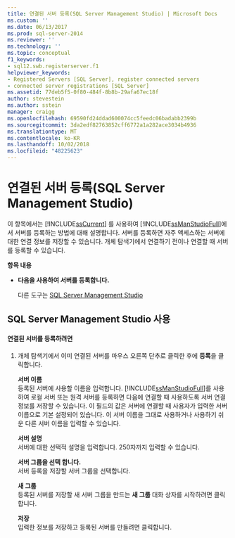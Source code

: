 ```yaml
---
title: 연결된 서버 등록(SQL Server Management Studio) | Microsoft Docs
ms.custom: ''
ms.date: 06/13/2017
ms.prod: sql-server-2014
ms.reviewer: ''
ms.technology: ''
ms.topic: conceptual
f1_keywords:
- sql12.swb.registerserver.f1
helpviewer_keywords:
- Registered Servers [SQL Server], register connected servers
- connected server registrations [SQL Server]
ms.assetid: 77deb5f5-0f80-484f-8b8b-29afa67ec18f
author: stevestein
ms.author: sstein
manager: craigg
ms.openlocfilehash: 69590fd24ddad600074cc5feedc06badabb2399b
ms.sourcegitcommit: 3da2edf82763852cff6772a1a282ace3034b4936
ms.translationtype: MT
ms.contentlocale: ko-KR
ms.lasthandoff: 10/02/2018
ms.locfileid: "48225623"
---
```

# <a name="register-a-connected-server-sql-server-management-studio"></a>연결된 서버 등록(SQL Server Management Studio)
  이 항목에서는 [!INCLUDE[ssCurrent](../../includes/sscurrent-md.md)] 를 사용하여 [!INCLUDE[ssManStudioFull](../../includes/ssmanstudiofull-md.md)]에서 서버를 등록하는 방법에 대해 설명합니다. 서버를 등록하면 자주 액세스하는 서버에 대한 연결 정보를 저장할 수 있습니다. 개체 탐색기에서 연결하기 전이나 연결할 때 서버를 등록할 수 있습니다.  
  
 **항목 내용**  
  
-   **다음을 사용하여 서버를 등록합니다.**  
  
     다른 도구는 [SQL Server Management Studio](#SSMSProcedure)  
  
##  <a name="SSMSProcedure"></a> SQL Server Management Studio 사용  
  
#### <a name="to-register-a-connected-server"></a>연결된 서버를 등록하려면  
  
1.  개체 탐색기에서 이미 연결된 서버를 마우스 오른쪽 단추로 클릭한 후에 **등록**을 클릭합니다.  
  
     **서버 이름**  
     등록된 서버에 사용할 이름을 입력합니다. [!INCLUDE[ssManStudioFull](../../includes/ssmanstudiofull-md.md)]를 사용하여 로컬 서버 또는 원격 서버를 등록하면 다음에 연결할 때 사용하도록 서버 연결 정보를 저장할 수 있습니다. 이 필드의 값은 서버에 연결할 때 사용자가 입력한 서버 이름으로 기본 설정되어 있습니다. 이 서버 이름을 그대로 사용하거나 사용하기 쉬운 다른 서버 이름을 입력할 수 있습니다.  
  
     **서버 설명**  
     서버에 대한 선택적 설명을 입력합니다. 250자까지 입력할 수 있습니다.  
  
     **서버 그룹을 선택 합니다.**  
     서버 등록을 저장할 서버 그룹을 선택합니다.  
  
     **새 그룹**  
     등록된 서버를 저장할 새 서버 그룹을 만드는 **새 그룹** 대화 상자를 시작하려면 클릭합니다.  
  
     **저장**  
     입력한 정보를 저장하고 등록된 서버를 만들려면 클릭합니다.  
  
  
